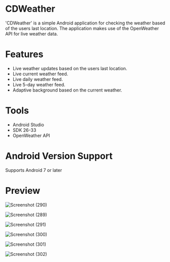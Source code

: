# CDWeather
'CDWeather' is a simple Android application for checking the weather based of the users last location. The application makes use of the OpenWeather API for live weather data.
# Features
- Live weather updates based on the users last location.
- Live current weather feed.
- Live daily weather feed.
- Live 5-day weather feed.
- Adaptive background based on the current weather.
# Tools
- Android Studio
- SDK 26-33
- OpenWeather API
# Android Version Support
Supports Android 7 or later
# Preview
![Screenshot (290)](https://github.com/ChrisDavison8/CDWeather/assets/138244568/a169d942-4f6c-4e50-870d-85ae42b3d54e)

![Screenshot (289)](https://github.com/ChrisDavison8/CDWeather/assets/138244568/5f86a7f3-8b81-49df-9bfb-9fc2a50fc275)

![Screenshot (291)](https://github.com/ChrisDavison8/CDWeather/assets/138244568/6c24262c-1776-4939-b532-d8ec7d6fd911)

![Screenshot (300)](https://github.com/ChrisDavison8/CDWeather/assets/138244568/baeb6a5a-8918-43e9-8a13-4ff2c35f732b)

![Screenshot (301)](https://github.com/ChrisDavison8/CDWeather/assets/138244568/597e3854-7e45-4157-86f3-2419955b8376)

![Screenshot (302)](https://github.com/ChrisDavison8/CDWeather/assets/138244568/cee8038e-3e48-4488-af19-0d5b46e53f88)
